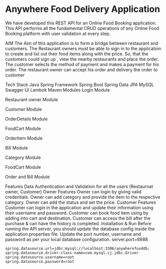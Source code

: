 # Anywhere Food Delivery Application

We have developed this REST API for an Online Food Booking application. This API performs all the fundamental CRUD operations of any Online Food Booking platform with user validation at every step.

AIM
The Aim of this application is to form a bridge between restaurant and customers.
The Restaurant owners must be able to sign in to the application to create and list out their food items along with the price.
So, that the customers could sign up , view the nearby restaurants and place the order.
The customer selects the method of payment and makes a payment for his order.
The restaurant owner can accept his order and delivery the order to customer

Tech Stack
Java
Spring Framework
Spring Boot
Spring Data JPA
MySQL
Swagger UI
Lambok
Maven
Modules
Login Module

Restaurant owner Module

Customer Module

OrderDetails Module

FoodCart Module

OrderItem Module

Bill Module

Category Module

FoodCart Module

Order and Bill Module

Features
Data Authentication and Validation for all the users (Restaurnat owner, Customer)
Owner Features
Owner can login by giving valid credentials.
Owner can add category and provide the item to the respective category.
Owner can add the status and set the price.
Customer Features
Customer can login in the application and update their information using their username and password.
Customer can book food item using by adding into cart and destination.
Customer can access the bill after the purchase & can have the history is completed.
Installation & Run
Before running the API server, you should update the database config inside the application.properties file.
Update the port number, username and password as per your local database configuration.
    server.port=8888

    spring.datasource.url=jdbc:mysql://localhost:3306/anywherefooddb;
    spring.datasource.driver-class-name=com.mysql.cj.jdbc.Driver
    spring.datasource.username=root
    spring.datasource.password=root
